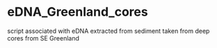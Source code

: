# eDNA_Greenland_cores
script associated with eDNA extracted from sediment taken from deep cores from SE Greenland
